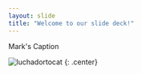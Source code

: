 ```yaml
---
layout: slide
title: "Welcome to our slide deck!"
---
```


Mark's Caption

![luchadortocat](https://octodex.github.com/images/luchadortocat.png)
{: .center}
